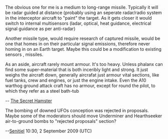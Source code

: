 The obvious one for me is a medium to long-range missile. Typically it
will be radar guided at distance (probably using an seperate radar/radio
system in the interceptor aircraft to "paint" the target. As it gets
closer it would switch to internal multisensors (ladar, optical, heat
guidance, electrical signal guidance as per anti-radar)

Another missile type, would require research of captured missile, would
be one that homes in on their particular signal emissions, therefore
never homing in on an Earth target. Maybe this could be a modification
to existing sensors , missiles.

As an aside, aircraft rarely mount armour. It's too heavy. Unless
phalanx can find some super-material that is both inceribly light and
strong. It just weighs the aircraft down, generally aircrafat just
armour vital sections, like fuel tanks, crew and engines, or just the
engine intake. Even the A10 warthog ground attack craft has no armour,
except for round the pilot, to which they refer as a steel bath-tub

-- [The Secret Hamster](User:Secret-hamster "wikilink")

The bombing of downed UFOs conception was rejected in proposals. Maybe
some of the moderators should move Underminer and Hearthseeker
air-to-ground bombs to "rejected proposals" section?

--[Senitiel](User:Senitiel "wikilink") 10:30, 2 September 2009 (UTC)